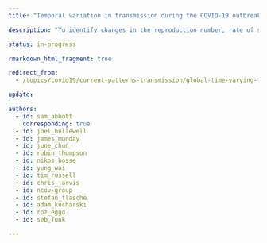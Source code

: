```yaml
---
title: "Temporal variation in transmission during the COVID-19 outbreak"

description: "To identify changes in the reproduction number, rate of spread, and doubling time during the course of the COVID-19 outbreak whilst accounting for potential biases due to delays in case reporting."

status: in-progress

rmarkdown_html_fragment: true

redirect_from:
  - /topics/covid19/current-patterns-transmission/global-time-varying-transmission.html

update: 

authors:
  - id: sam_abbott
    corresponding: true
  - id: joel_hellewell
  - id: james_munday
  - id: june_chun
  - id: robin_thompson
  - id: nikos_bosse
  - id: yung_wai
  - id: tim_russell
  - id: chris_jarvis
  - id: ncov-group
  - id: stefan_flasche
  - id: adam_kucharski
  - id: roz_eggo
  - id: seb_funk

---
```

